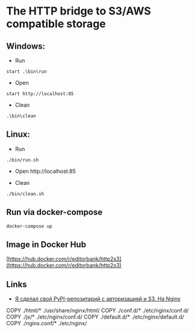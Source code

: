 # The HTTP bridge to S3/AWS compatible storage

## Windows:
* Run
```
start .\bin\run
```
* Open
```
start http://localhost:85
```
* Clean
```
.\bin\clean
```


## Linux:

* Run
```
./bin/run.sh
```
* Open
http://localhost:85

* Clean
```
./bin/clean.sh
```

## Run via docker-compose
```
docker-compose up
```
## Image in Docker Hub
[https://hub.docker.com/r/editorbank/http2s3](https://hub.docker.com/r/editorbank/http2s3)

## Links
* [Я сделал свой PyPI-репозитарий с авторизацией и S3. На Nginx](https://habr.com/ru/articles/518126/)

COPY ./html/*       ./usr/share/nginx/html/
COPY ./conf.d/*     ./etc/nginx/conf.d/
COPY ./js/*         ./etc/nginx/conf.d/
COPY ./default.d/*  ./etc/nginx/default.d/
COPY ./nginx.conf/* ./etc/nginx/

